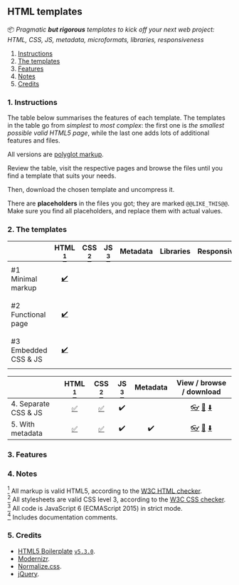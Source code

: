 ## HTML templates

📦 *Pragmatic **but rigorous** templates to kick off your next web project:  
HTML, CSS, JS, metadata, microformats, libraries, responsiveness*

1. [Instructions](#1-instructions)
1. [The templates](#2-the-templates)
1. [Features](#3-features)
1. [Notes](#4-notes)
1. [Credits](#5-credits)

### 1. Instructions

The table below summarises the features of each template.
The templates in the table go from *simplest* to *most complex*: the first one is *the smallest possible valid HTML5 page*, while the last one adds lots of
additional features and files.

All versions are [polyglot markup](https://www.w3.org/TR/html-polyglot/).

Review the table, visit the respective pages and browse the files until you find a template that suits your needs.

Then, download the chosen template and uncompress it.

There are **placeholders** in the files you got; they are marked `@@LIKE_THIS@@`.
Make sure you find all placeholders, and replace them with actual values.

### 2. The templates

|  | HTML [<sup>1</sup>](#4-notes) | CSS [<sup>2</sup>](#4-notes) | JS [<sup>3</sup>](#4-notes) | Metadata | Libraries | Responsive |  |
|:-|:-----------------------------:|:----------------------------:|:---------------------------:|:--------:|:---------:|:----------:|:-|
| #1 Minimal markup | [<span class="icon">✔️</span>](https://validator.w3.org/nu/?doc=https%3A%2F%2Ftripu.github.io%2FCanon%2Fdoc%2Fhtml-templates%2F1-minimal%2F "Check as HTML5") | | | | | | [<span class="icon">👓</span>](https://tripu.github.io/Canon/doc/html-templates/1-minimal/ "View page") [<span class="icon">📂</span>](https://github.com/tripu/Canon/tree/master/doc/html-templates/1-minimal "Browse files") [<span class="icon">⬇️</span>](https://raw.githubusercontent.com/tripu/Canon/master/doc/html-templates/1-minimal/index.html "Download template") |
| #2 Functional page | [<span class="icon">✔️</span>](https://validator.w3.org/nu/?doc=https%3A%2F%2Ftripu.github.io%2FCanon%2Fdoc%2Fhtml-templates%2F2-functional%2F "Check as HTML5") | | | | | | [<span class="icon">👓</span>](https://tripu.github.io/Canon/doc/html-templates/2-functional/ "View page") [<span class="icon">📂</span>](https://github.com/tripu/Canon/tree/master/doc/html-templates/2-functional "Browse files") [<span class="icon">⬇️</span>](https://raw.githubusercontent.com/tripu/Canon/master/doc/html-templates/2-functional/index.html "Download template") |
| #3 Embedded CSS &amp; JS | [<span class="icon">✔️</span>](https://validator.w3.org/nu/?doc=https%3A%2F%2Ftripu.github.io%2FCanon%2Fdoc%2Fhtml-templates%2F2-functional%2F "Check as HTML5") | | | | | | [<span class="icon">👓</span>](https://tripu.github.io/Canon/doc/html-templates/2-functional/ "View page") [<span class="icon">📂</span>](https://github.com/tripu/Canon/tree/master/doc/html-templates/2-functional "Browse files") [<span class="icon">⬇️</span>](https://raw.githubusercontent.com/tripu/Canon/master/doc/html-templates/2-functional/index.html "Download template") |

|   | HTML [<sup>1</sup>](#notes) | CSS [<sup>2</sup>](#notes) | JS [<sup>3</sup>](#notes) | Metadata | View / browse / download |
|:--|:---------------------------:|:--------------------------:|:-------------------------:|:--------:|:------------------------:|
| 4. Separate CSS &amp; JS | [:white_check_mark:](https://validator.w3.org/nu/?doc=https%3A%2F%2Ftripu.github.io%2FCanon%2Fhtml-templates%2F4-separate-css-and-js%2F "Check as HTML5") | [:white_check_mark:](https://jigsaw.w3.org/css-validator/validator?uri=https%3A%2F%2Ftripu.github.io%2FCanon%2Fhtml-templates%2F4-separate-css-and-js%2F "Check as CSS3") | :heavy_check_mark: | | [:eyeglasses:](https://tripu.github.io/Canon/html-templates/4-separate-css-and-js/ "View page") [:open_file_folder:](https://github.com/tripu/Canon/tree/master/html-templates/4-separate-css-and-js "Browse files") [:arrow_down:](https://github.com/tripu/Canon/blob/master/html-templates/tarballs/canon-template-separate-css-and-js.tar.gz?raw=true "Download files") |
| 5. With metadata | [:white_check_mark:](https://validator.w3.org/nu/?doc=https%3A%2F%2Ftripu.github.io%2FCanon%2Fhtml-templates%2F5-additional-files%2F "Check as HTML5") | [:white_check_mark:](https://jigsaw.w3.org/css-validator/validator?uri=https%3A%2F%2Ftripu.github.io%2FCanon%2Fhtml-templates%2F5-additional-files%2F "Check as CSS3") | :heavy_check_mark: | :heavy_check_mark: | [:eyeglasses:](https://tripu.github.io/Canon/html-templates/5-additional-files/ "View page") [:open_file_folder:](https://github.com/tripu/Canon/tree/master/html-templates/5-additional-files "Browse files") [:arrow_down:](https://github.com/tripu/Canon/blob/master/html-templates/tarballs/canon-template-additional-files.tar.gz?raw=true "Download files") |

### 3. Features

### 4. Notes

[<sup>1</sup>](#templates) All markup is valid HTML5, according to the [W3C HTML checker](https://validator.w3.org/nu/).  
[<sup>2</sup>](#templates) All stylesheets are valid CSS level 3, according to the [W3C CSS checker](https://jigsaw.w3.org/css-validator/).  
[<sup>3</sup>](#templates) All code is JavaScript 6 (ECMAScript 2015) in strict mode.  
[<sup>4</sup>](#templates) Includes documentation comments.

### 5. Credits

* [HTML5 Boilerplate](https://html5boilerplate.com/) [`v5.3.0`](https://github.com/h5bp/html5-boilerplate/releases/tag/5.3.0).
* [Modernizr](https://modernizr.com/).
* [Normalize.css](https://necolas.github.io/normalize.css/).
* [jQuery](https://jquery.com/).
